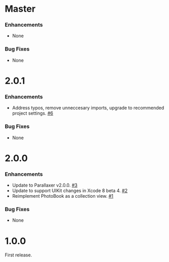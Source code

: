 # Master

### Enhancements

- None

### Bug Fixes

- None

# 2.0.1

### Enhancements

- Address typos, remove unneccesary imports, upgrade to recommended project settings.
  [#6](https://github.com/Parallaxer/PhotoBook/pull/6)

### Bug Fixes

- None

# 2.0.0

### Enhancements

- Update to Parallaxer v2.0.0.
  [#3](https://github.com/Parallaxer/PhotoBook/pull/3)
- Update to support UIKit changes in Xcode 8 beta 4.
  [#2](https://github.com/Parallaxer/PhotoBook/pull/2)
- Reimplement PhotoBook as a collection view.
  [#1](https://github.com/Parallaxer/PhotoBook/pull/1)

### Bug Fixes

- None

# 1.0.0

First release.
